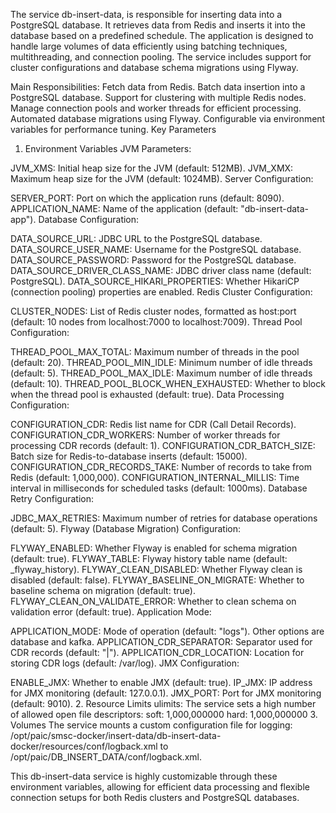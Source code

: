 
The service db-insert-data, is responsible for inserting data into a PostgreSQL database. It retrieves data from Redis and inserts it into the database based on a predefined schedule. The application is designed to handle large volumes of data efficiently using batching techniques, multithreading, and connection pooling. The service includes support for cluster configurations and database schema migrations using Flyway.

Main Responsibilities:
Fetch data from Redis.
Batch data insertion into a PostgreSQL database.
Support for clustering with multiple Redis nodes.
Manage connection pools and worker threads for efficient processing.
Automated database migrations using Flyway.
Configurable via environment variables for performance tuning.
Key Parameters
1. Environment Variables
JVM Parameters:

JVM_XMS: Initial heap size for the JVM (default: 512MB).
JVM_XMX: Maximum heap size for the JVM (default: 1024MB).
Server Configuration:

SERVER_PORT: Port on which the application runs (default: 8090).
APPLICATION_NAME: Name of the application (default: "db-insert-data-app").
Database Configuration:

DATA_SOURCE_URL: JDBC URL to the PostgreSQL database.
DATA_SOURCE_USER_NAME: Username for the PostgreSQL database.
DATA_SOURCE_PASSWORD: Password for the PostgreSQL database.
DATA_SOURCE_DRIVER_CLASS_NAME: JDBC driver class name (default: PostgreSQL).
DATA_SOURCE_HIKARI_PROPERTIES: Whether HikariCP (connection pooling) properties are enabled.
Redis Cluster Configuration:

CLUSTER_NODES: List of Redis cluster nodes, formatted as host:port (default: 10 nodes from localhost:7000 to localhost:7009).
Thread Pool Configuration:

THREAD_POOL_MAX_TOTAL: Maximum number of threads in the pool (default: 20).
THREAD_POOL_MIN_IDLE: Minimum number of idle threads (default: 5).
THREAD_POOL_MAX_IDLE: Maximum number of idle threads (default: 10).
THREAD_POOL_BLOCK_WHEN_EXHAUSTED: Whether to block when the thread pool is exhausted (default: true).
Data Processing Configuration:

CONFIGURATION_CDR: Redis list name for CDR (Call Detail Records).
CONFIGURATION_CDR_WORKERS: Number of worker threads for processing CDR records (default: 1).
CONFIGURATION_CDR_BATCH_SIZE: Batch size for Redis-to-database inserts (default: 15000).
CONFIGURATION_CDR_RECORDS_TAKE: Number of records to take from Redis (default: 1,000,000).
CONFIGURATION_INTERNAL_MILLIS: Time interval in milliseconds for scheduled tasks (default: 1000ms).
Database Retry Configuration:

JDBC_MAX_RETRIES: Maximum number of retries for database operations (default: 5).
Flyway (Database Migration) Configuration:

FLYWAY_ENABLED: Whether Flyway is enabled for schema migration (default: true).
FLYWAY_TABLE: Flyway history table name (default: _flyway_history).
FLYWAY_CLEAN_DISABLED: Whether Flyway clean is disabled (default: false).
FLYWAY_BASELINE_ON_MIGRATE: Whether to baseline schema on migration (default: true).
FLYWAY_CLEAN_ON_VALIDATE_ERROR: Whether to clean schema on validation error (default: true).
Application Mode:

APPLICATION_MODE: Mode of operation (default: "logs"). Other options are database and kafka.
APPLICATION_CDR_SEPARATOR: Separator used for CDR records (default: "|").
APPLICATION_CDR_LOCATION: Location for storing CDR logs (default: /var/log).
JMX Configuration:

ENABLE_JMX: Whether to enable JMX (default: true).
IP_JMX: IP address for JMX monitoring (default: 127.0.0.1).
JMX_PORT: Port for JMX monitoring (default: 9010).
2. Resource Limits
ulimits: The service sets a high number of allowed open file descriptors:
soft: 1,000,000000
hard: 1,000,000000
3. Volumes
The service mounts a custom configuration file for logging:
/opt/paic/smsc-docker/insert-data/db-insert-data-docker/resources/conf/logback.xml to /opt/paic/DB_INSERT_DATA/conf/logback.xml.

This db-insert-data service is highly customizable through these environment variables, allowing for efficient data processing and flexible connection setups for both Redis clusters and PostgreSQL databases.